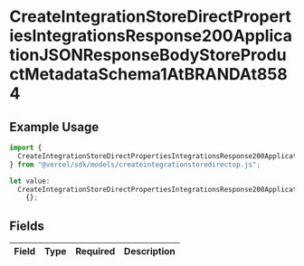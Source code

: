 # CreateIntegrationStoreDirectPropertiesIntegrationsResponse200ApplicationJSONResponseBodyStoreProductMetadataSchema1AtBRANDAt8584

## Example Usage

```typescript
import {
  CreateIntegrationStoreDirectPropertiesIntegrationsResponse200ApplicationJSONResponseBodyStoreProductMetadataSchema1AtBRANDAt8584,
} from "@vercel/sdk/models/createintegrationstoredirectop.js";

let value:
  CreateIntegrationStoreDirectPropertiesIntegrationsResponse200ApplicationJSONResponseBodyStoreProductMetadataSchema1AtBRANDAt8584 =
    {};
```

## Fields

| Field       | Type        | Required    | Description |
| ----------- | ----------- | ----------- | ----------- |